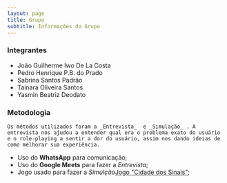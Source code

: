 ```yaml
---
layout: page
title: Grupo
subtitle: Informações do Grupo
---
```


### Integrantes 

- João Guilherme Iwo De La Costa
- Pedro Henrique P.B. do Prado
- Sabrina Santos Padrão
- Tainara Oliveira Santos
- Yasmin Beatriz Deodato


### Metodologia

    Os métodos utilizados foram a _Entrevista_  e _Simulação_ . A entrevista nos ajudou a entender qual era o problema exato do usuário e o role-playing a sentir a dor do usuário, assim nos dando ideias de como melhorar sua experiência.

* Uso do **WhatsApp** para comunicação;
* Uso do **Google Meets** para fazer a _Entrevista_;
* Jogo usado para fazer a _Simulção_[Jogo "Cidade dos Sinais"](https://cegi.unifesp.br/cidade-dos-sinais);